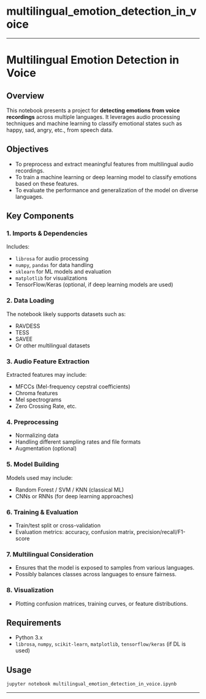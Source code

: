 # multilingual_emotion_detection_in_voice

---

# Multilingual Emotion Detection in Voice

## Overview

This notebook presents a project for **detecting emotions from voice recordings** across multiple languages. It leverages audio processing techniques and machine learning to classify emotional states such as happy, sad, angry, etc., from speech data.

## Objectives

* To preprocess and extract meaningful features from multilingual audio recordings.
* To train a machine learning or deep learning model to classify emotions based on these features.
* To evaluate the performance and generalization of the model on diverse languages.

## Key Components

### 1. **Imports & Dependencies**

Includes:

* `librosa` for audio processing
* `numpy`, `pandas` for data handling
* `sklearn` for ML models and evaluation
* `matplotlib` for visualizations
* TensorFlow/Keras (optional, if deep learning models are used)

### 2. **Data Loading**

The notebook likely supports datasets such as:

* RAVDESS
* TESS
* SAVEE
* Or other multilingual datasets

### 3. **Audio Feature Extraction**

Extracted features may include:

* MFCCs (Mel-frequency cepstral coefficients)
* Chroma features
* Mel spectrograms
* Zero Crossing Rate, etc.

### 4. **Preprocessing**

* Normalizing data
* Handling different sampling rates and file formats
* Augmentation (optional)

### 5. **Model Building**

Models used may include:

* Random Forest / SVM / KNN (classical ML)
* CNNs or RNNs (for deep learning approaches)

### 6. **Training & Evaluation**

* Train/test split or cross-validation
* Evaluation metrics: accuracy, confusion matrix, precision/recall/F1-score

### 7. **Multilingual Consideration**

* Ensures that the model is exposed to samples from various languages.
* Possibly balances classes across languages to ensure fairness.

### 8. **Visualization**

* Plotting confusion matrices, training curves, or feature distributions.

## Requirements

* Python 3.x
* `librosa`, `numpy`, `scikit-learn`, `matplotlib`, `tensorflow/keras` (if DL is used)

## Usage

```bash
jupyter notebook multilingual_emotion_detection_in_voice.ipynb
```

---
